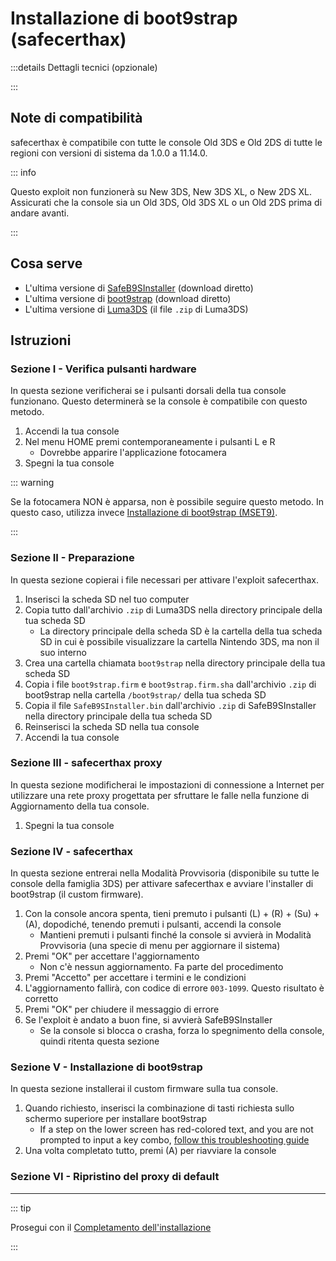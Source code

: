 # Installazione di boot9strap (safecerthax)

:::details Dettagli tecnici (opzionale)

:::

## Note di compatibilità

safecerthax è compatibile con tutte le console Old 3DS e Old 2DS di tutte le regioni con versioni di sistema da 1.0.0 a 11.14.0.

::: info

Questo exploit non funzionerà su New 3DS, New 3DS XL, o New 2DS XL. Assicurati che la console sia un Old 3DS, Old 3DS XL o un Old 2DS prima di andare avanti.

:::

## Cosa serve

- L'ultima versione di [SafeB9SInstaller](https://github.com/d0k3/SafeB9SInstaller/releases/download/v0.0.7/SafeB9SInstaller-20170605-122940.zip) (download diretto)
- L'ultima versione di [boot9strap](https://github.com/SciresM/boot9strap/releases/download/1.4/boot9strap-1.4.zip) (download diretto)
- L'ultima versione di [Luma3DS](https://github.com/LumaTeam/Luma3DS/releases/latest) (il file `.zip` di Luma3DS)

## Istruzioni

### Sezione I - Verifica pulsanti hardware

In questa sezione verificherai se i pulsanti dorsali della tua console funzionano. Questo determinerà se la console è compatibile con questo metodo.

1. Accendi la tua console
2. Nel menu HOME premi contemporaneamente i pulsanti L e R
   - Dovrebbe apparire l'applicazione fotocamera
3. Spegni la tua console

::: warning

Se la fotocamera NON è apparsa, non è possibile seguire questo metodo. In questo caso, utilizza invece [Installazione di boot9strap (MSET9)](installing-boot9strap-\(mset9\)).

:::

### Sezione II - Preparazione

In questa sezione copierai i file necessari per attivare l'exploit safecerthax.

1. Inserisci la scheda SD nel tuo computer
2. Copia tutto dall'archivio `.zip` di Luma3DS nella directory principale della tua scheda SD
   - La directory principale della scheda SD è la cartella della tua scheda SD in cui è possibile visualizzare la cartella Nintendo 3DS, ma non il suo interno
3. Crea una cartella chiamata `boot9strap` nella directory principale della tua scheda SD
4. Copia i file `boot9strap.firm` e `boot9strap.firm.sha` dall'archivio `.zip` di boot9strap nella cartella `/boot9strap/` della tua scheda SD
5. Copia il file `SafeB9SInstaller.bin` dall'archivio `.zip` di SafeB9SInstaller nella directory principale della tua scheda SD
6. Reinserisci la scheda SD nella tua console
7. Accendi la tua console

### Sezione III - safecerthax proxy

In questa sezione modificherai le impostazioni di connessione a Internet per utilizzare una rete proxy progettata per sfruttare le falle nella funzione di Aggiornamento della tua console.

<!--@include: ./_include/addproxy.md -->

1. Spegni la tua console

### Sezione IV - safecerthax

In questa sezione entrerai nella Modalità Provvisoria (disponibile su tutte le console della famiglia 3DS) per attivare safecerthax e avviare l'installer di boot9strap (il custom firmware).

1. Con la console ancora spenta, tieni premuto i pulsanti (L) + (R) + (Su) + (A), dopodiché, tenendo premuti i pulsanti, accendi la console
   - Mantieni premuti i pulsanti finché la console si avvierà in Modalità Provvisoria (una specie di menu per aggiornare il sistema)
2. Premi "OK" per accettare l'aggiornamento
   - Non c'è nessun aggiornamento. Fa parte del procedimento
3. Premi "Accetto" per accettare i termini e le condizioni
4. L'aggiornamento fallirà, con codice di errore `003-1099`. Questo risultato è corretto
5. Premi "OK" per chiudere il messaggio di errore
6. Se l'exploit è andato a buon fine, si avvierà SafeB9SInstaller
   - Se la console si blocca o crasha, forza lo spegnimento della console, quindi ritenta questa sezione

### Sezione V - Installazione di boot9strap

In questa sezione installerai il custom firmware sulla tua console.

1. Quando richiesto, inserisci la combinazione di tasti richiesta sullo schermo superiore per installare boot9strap
   - If a step on the lower screen has red-colored text, and you are not prompted to input a key combo, [follow this troubleshooting guide](troubleshooting-safecerthax)
2. Una volta completato tutto, premi (A) per riavviare la console

<!--@include: ./_include/configure-luma3ds.md -->

<!--@include: ./_include/luma3ds-installed-note.md -->

### Sezione VI - Ripristino del proxy di default

<!--@include: ./_include/rmproxy.md -->

___

::: tip

Prosegui con il [Completamento dell'installazione](finalizing-setup)

:::
